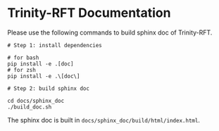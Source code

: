 # Trinity-RFT Documentation

Please use the following commands to build sphinx doc of Trinity-RFT.

```shell
# Step 1: install dependencies

# for bash
pip install -e .[doc]
# for zsh
pip install -e .\[doc\]

# Step 2: build sphinx doc

cd docs/sphinx_doc
./build_doc.sh
```

The sphinx doc is built in `docs/sphinx_doc/build/html/index.html`.
